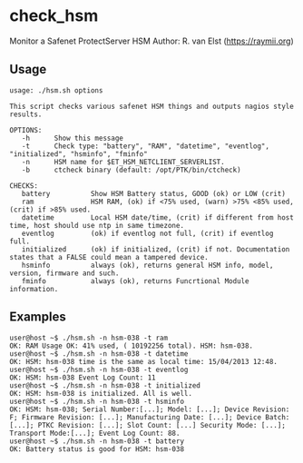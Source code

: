 # check_hsm
Monitor a Safenet ProtectServer HSM
Author: R. van Elst (https://raymii.org)

## Usage

    usage: ./hsm.sh options

    This script checks various safenet HSM things and outputs nagios style results.

    OPTIONS:
       -h      Show this message
       -t      Check type: "battery", "RAM", "datetime", "eventlog", "initialized", "hsminfo", "fminfo"
       -n      HSM name for $ET_HSM_NETCLIENT_SERVERLIST.
       -b      ctcheck binary (default: /opt/PTK/bin/ctcheck)

    CHECKS:
       battery          Show HSM Battery status, GOOD (ok) or LOW (crit)
       ram              HSM RAM, (ok) if <75% used, (warn) >75% <85% used, (crit) if >85% used.
       datetime         Local HSM date/time, (crit) if different from host time, host should use ntp in same timezone.
       eventlog         (ok) if eventlog not full, (crit) if eventlog full.
       initialized      (ok) if initialized, (crit) if not. Documentation states that a FALSE could mean a tampered device.
       hsminfo          always (ok), returns general HSM info, model, version, firmware and such.
       fminfo           always (ok), returns Funcrtional Module information.




## Examples

    user@host ~$ ./hsm.sh -n hsm-038 -t ram
    OK: RAM Usage OK: 41% used, ( 10192256 total). HSM: hsm-038.
    user@host ~$ ./hsm.sh -n hsm-038 -t datetime
    OK: HSM: hsm-038 time is the same as local time: 15/04/2013 12:48.
    user@host ~$ ./hsm.sh -n hsm-038 -t eventlog
    OK: HSM: hsm-038 Event Log Count: 11
    user@host ~$ ./hsm.sh -n hsm-038 -t initialized
    OK: HSM: hsm-038 is initialized. All is well.
    user@host ~$ ./hsm.sh -n hsm-038 -t hsminfo
    OK: HSM: hsm-038; Serial Number:[...]; Model: [...]; Device Revision: F; Firmware Revision: [...]; Manufacturing Date: [...]; Device Batch: [...]; PTKC Revision: [...]; Slot Count: [...] Security Mode: [...]; Transport Mode:[...]; Event Log Count: 88.
    user@host ~$ ./hsm.sh -n hsm-038 -t battery
    OK: Battery status is good for HSM: hsm-038
